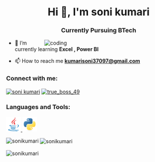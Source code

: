 
<h1 align="center">Hi 👋, I'm soni kumari</h1>
<h3 align="center">Currently Pursuing BTech</h3>
<img align="right" alt="coding" width="400" src="https://cdn.dribbble.com/userupload/30832962/file/original-199091f9b19f067153ecd518321a3898.gif">

- 🌱 I’m currently learning **Excel , Power BI**

- 📫 How to reach me **kumarisoni37097@gmail.com**

<h3 align="left">Connect with me:</h3>
<p align="left">
<a href="https://linkedin.com/in/soni kumari" target="blank"><img align="center" src="https://raw.githubusercontent.com/rahuldkjain/github-profile-readme-generator/master/src/images/icons/Social/linked-in-alt.svg" alt="soni kumari" height="30" width="40" /></a>
<a href="https://www.codechef.com/users/true_boss_49" target="blank"><img align="center" src="https://cdn.jsdelivr.net/npm/simple-icons@3.1.0/icons/codechef.svg" alt="true_boss_49" height="30" width="40" /></a>
</p>

<h3 align="left">Languages and Tools:</h3>
<p align="left"> <a href="https://www.java.com" target="_blank" rel="noreferrer"> <img src="https://raw.githubusercontent.com/devicons/devicon/master/icons/java/java-original.svg" alt="java" width="40" height="40"/> </a> <a href="https://www.python.org" target="_blank" rel="noreferrer"> <img src="https://raw.githubusercontent.com/devicons/devicon/master/icons/python/python-original.svg" alt="python" width="40" height="40"/> </a> </p>

<p><img align="left" src="https://github-readme-stats.vercel.app/api/top-langs?username=sonikumari&show_icons=true&locale=en&layout=compact" alt="sonikumari" /></p>

<p>&nbsp;<img align="center" src="https://github-readme-stats.vercel.app/api?username=sonikumari&show_icons=true&locale=en" alt="sonikumari" /></p>

<p><img align="center" src="https://github-readme-streak-stats.herokuapp.com/?user=sonikumari&" alt="sonikumari" /></p>



